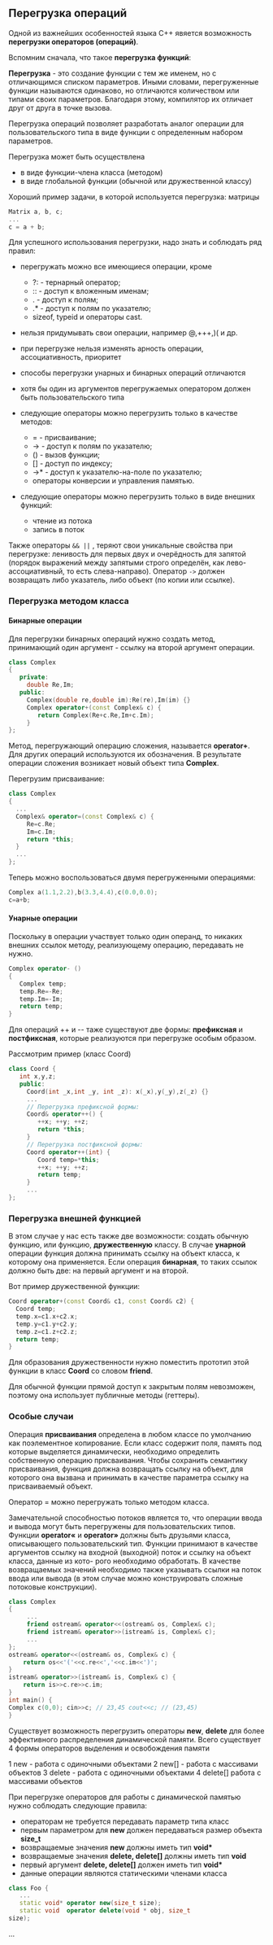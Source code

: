 ## Перегрузка операций

Одной из важнейших особенностей языка С++ явяется возможность **перегрузки операторов (операций)**.

Вспомним сначала, что такое **перегрузка функций**:

**Перегрузка** - это создание функции с тем же именем, но с отличающимся списком параметров. Иными словами, перегруженные функции называются одинаково, но отличаются количеством или типами своих параметров. Благодаря этому, компилятор их отличает друг от друга в точке вызова.

Перегрузка операций позволяет разработать аналог операции для пользовательского типа в виде функции с определенным набором параметров.

Перегрузка может быть осуществлена

- в виде функции-члена класса (методом)
- в виде глобальной функции (обычной или дружественной классу)

Хороший пример задачи, в которой используется перегрузка: матрицы

```cpp
Matrix a, b, c;
...
c = a + b;
```

Для успешного использования перегрузки, надо знать и соблюдать ряд правил:

- перегружать можно все имеющиеся операции, кроме 

   - ?: - тернарный оператор;
   - :: - доступ к вложенным именам;
   - .  - доступ к полям;
   - .* - доступ к полям по указателю;
   - sizeof, typeid и операторы cast.

- нельзя придумывать свои операции, например @,+++,)( и др.
- при перегрузке нельзя изменять арность операции, ассоциативность, приоритет
- способы перегрузки унарных и бинарных операций отличаются
- хотя бы один из аргументов перегружаемых оператором должен быть пользовательского типа

- следующие операторы можно перегрузить только в качестве методов:
   - = - присваивание;
   - -> - доступ к полям по указателю;
   - () - вызов функции;
   - [] - доступ по индексу;
   - ->* - доступ к указателю-на-поле по указателю;
   - операторы конверсии и управления памятью.

- следующие операторы можно перегрузить только в виде внешних функций:
   - чтение из потока
   - запись в поток

Также операторы `&& ||` , теряют свои уникальные свойства при перегрузке: ленивость для первых двух и очерёдность для запятой (порядок выражений между запятыми строго определён, как лево-ассоциативный, то есть слева-направо). Оператор `->` должен возвращать либо указатель, либо объект (по копии или ссылке).
   
### Перегрузка методом класса

#### Бинарные операции

Для перегрузки бинарных операций нужно создать метод, принимающий один аргумент - ссылку на второй аргумент операции.

```cpp
class Complex
{
   private:
     double Re,Im;
   public:
     Complex(double re,double im):Re(re),Im(im) {}
     Complex operator+(const Complex& c) {
        return Complex(Re+c.Re,Im+c.Im);
     }
};
```
Метод, перегружающий операцию сложения, называется **operator+**. Для других операций используются их обозначения.
В результате операции сложения возникает новый объект типа **Complex**.

Перегрузим присваивание:

```cpp
class Complex 
{
  ...
  Complex& operator=(const Complex& c) {
     Re=c.Re;
     Im=c.Im;
     return *this;
  }
  ...
};
```

Теперь можно воспользоваться двумя перегруженными операциями:

```cpp
Complex a(1.1,2.2),b(3.3,4.4),c(0.0,0.0);
c=a+b;
```

#### Унарные операции

Поскольку в операции участвует только один операнд, то никаких внешних ссылок методу, реализующему операцию, передавать не нужно.

```cpp
Complex operator- ()
{
   Complex temp;
   temp.Re=-Re;
   temp.Im=-Im;
   return temp;
}
```

Для операций ++ и -- таже существуют две формы: **префиксная** и **постфиксная**, которые реализуются при перегрузке особым образом.

Рассмотрим пример (класс Coord)

```cpp
class Coord {
   int x,y,z;
   public:
     Coord(int _x,int _y, int _z): x(_x),y(_y),z(_z) {}
     ...
     // Перегрузка префиксной формы:
     Coord& operator++() {
        ++x; ++y; ++z;
        return *this;
     }
     // Перегрузка постфиксной формы:
     Coord operator++(int) {
        Coord temp=*this;
        ++x; ++y; ++z;
        return temp;
     }
     ...
};
```

### Перегрузка внешней функцией

В этом случае у нас есть также две возможности: создать обычную функцию, или функцию, **дружественную** классу. В случае **унарной** операции функция должна принимать ссылку на объект класса, к которому она применяется. Если операция **бинарная**, то таких ссылок должно быть две: на первый аргумент и на второй.

Вот пример дружественной функции:

```cpp
Coord operator+(const Coord& c1, const Coord& c2) {
  Coord temp;
  temp.x=c1.x+c2.x;
  temp.y=c1.y+c2.y;
  temp.z=c1.z+c2.z;
  return temp;
}
```

Для образования дружественности нужно поместить прототип этой функции в класс **Coord** со словом **friend**.

Для обычной функции прямой доступ к закрытым полям невозможен, поэтому она использует публичные методы (геттеры).


### Особые случаи

Операция **присваивания** определена в любом классе по умолчанию как поэлементное копирование. Если класс содержит поля, память под которые выделяется динамически, необходимо определить собственную операцию присваивания. Чтобы сохранить семантику присваивания, функция должна возвращать ссылку на объект, для которого она вызвана и принимать в качестве параметра ссылку на присваиваемый объект.

Оператор = можно перегружать только методом класса.

Замечательной способностью потоков является то, что операции ввода и вывода могут быть перегружены для пользовательских типов. Функции **operator«** и **operator»** должны быть друзьями класса, описывающего пользовательский тип. Функции принимают в качестве аргументов ссылку на входной (выходной) поток и ссылку на объект класса, данные из кото- рого необходимо обработать. В качестве возвращаемых значений необходимо также указывать ссылки на поток ввода или вывода (в этом случае можно конструировать сложные потоковые конструкции).

```cpp
class Complex
{
     ...
     friend ostream& operator<<(ostream& os, Complex& c);
     friend istream& operator>>(istream& is, Complex& c);
     ...
};
ostream& operator<<(ostream& os, Complex& c) {
    return os<<'('<<c.re<<','<<c.im<<')';
}
istream& operator>>(istream& is, Complex& c) {
    return is>>c.re>>c.im;
}
int main() {
Complex c(0,0); cin>>c; // 23,45 cout<<c; // (23,45)
}
```

Существует возможность перегрузить операторы **new**, **delete** для более эффективного распределения динамической памяти. Всего существует 4 формы операторов выделения и освобождения памяти

1 new - работа с одиночными объектами
2 new[] - работа с массивами объектов
3 delete - работа с одиночными объектами
4 delete[] работа с массивами объектов

При перегрузке операторов для работы с динамической памятью нужно соблюдать следующие правила:

- операторам не требуется передавать параметр типа класс
- первым параметром для **new** должен передаваться размер объекта **size_t**
- возвращаемые значения **new** должны иметь тип __void*__ 
- возвращаемые значения **delete, delete[]** должны иметь тип **void** 
- первый аргумент **delete, delete[]** должен иметь тип __void*__ 
- данные операции являются статическими членами класса

```cpp
class Foo {
   ...
   static void* operator new(size_t size);
   static void  operator delete(void * obj, size_t
size);
```

...

